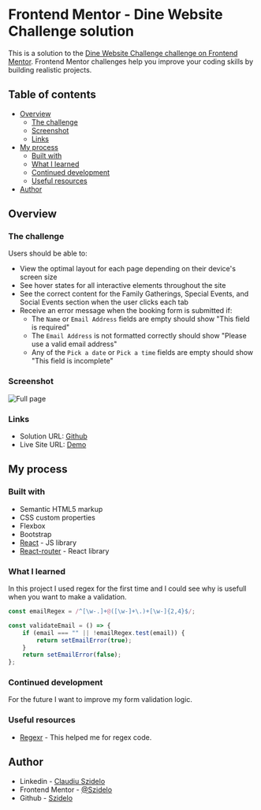 # Frontend Mentor - Dine Website Challenge solution

This is a solution to the [Dine Website Challenge challenge on Frontend Mentor](https://www.frontendmentor.io/challenges/dine-restaurant-website-yAt7Vvxt7). Frontend Mentor challenges help you improve your coding skills by building realistic projects.

## Table of contents

-   [Overview](#overview)
    -   [The challenge](#the-challenge)
    -   [Screenshot](#screenshot)
    -   [Links](#links)
-   [My process](#my-process)
    -   [Built with](#built-with)
    -   [What I learned](#what-i-learned)
    -   [Continued development](#continued-development)
    -   [Useful resources](#useful-resources)
-   [Author](#author)

## Overview

### The challenge

Users should be able to:

-   View the optimal layout for each page depending on their device's screen size
-   See hover states for all interactive elements throughout the site
-   See the correct content for the Family Gatherings, Special Events, and Social Events section when the user clicks each tab
-   Receive an error message when the booking form is submitted if:
    -   The `Name` or `Email Address` fields are empty should show "This field is required"
    -   The `Email Address` is not formatted correctly should show "Please use a valid email address"
    -   Any of the `Pick a date` or `Pick a time` fields are empty should show "This field is incomplete"

### Screenshot

![Full page](./src/assets/images/Screenshot.png)

### Links

-   Solution URL: [Github](https://github.com/Szidelo/dine-restaurant-vercel)
-   Live Site URL: [Demo](https://dine-restaurant-vercel.vercel.app/)

## My process

### Built with

-   Semantic HTML5 markup
-   CSS custom properties
-   Flexbox
-   Bootstrap
-   [React](https://reactjs.org/) - JS library
-   [React-router](https://nextjs.org/) - React library

### What I learned

In this project I used regex for the first time and I could see why is usefull when you want to make a validation.

```js
const emailRegex = /^[\w-.]+@([\w-]+\.)+[\w-]{2,4}$/;

const validateEmail = () => {
	if (email === "" || !emailRegex.test(email)) {
		return setEmailError(true);
	}
	return setEmailError(false);
};
```

### Continued development

For the future I want to improve my form validation logic. 

### Useful resources

-   [Regexr](https://regexr.com/3e48o) - This helped me for regex code. 

## Author

-   Linkedin - [Claudiu Szidelo](https://www.linkedin.com/in/claudiu-szidelo-671b1324a/)
-   Frontend Mentor - [@Szidelo](https://www.frontendmentor.io/profile/Szidelo)
-   Github - [Szidelo](https://github.com/Szidelo)